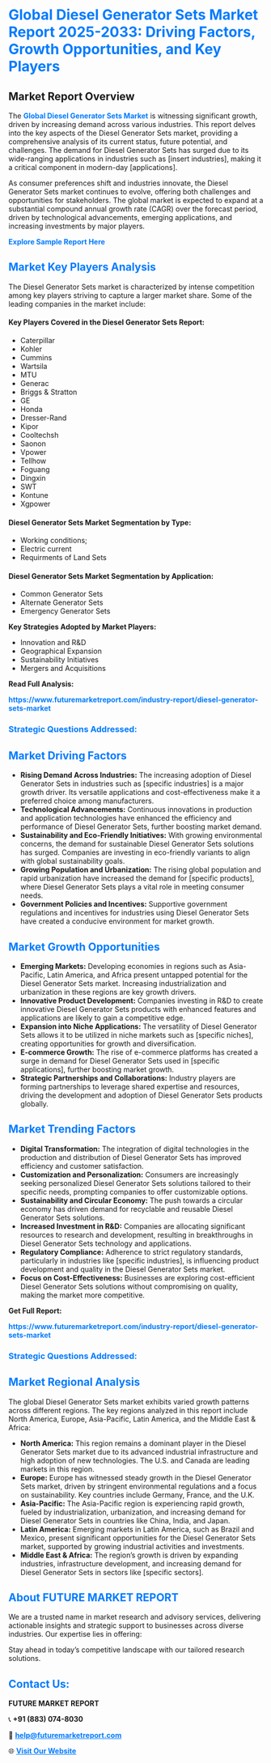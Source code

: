 <h1 style="color: #007BFF;">Global Diesel Generator Sets Market Report 2025-2033: Driving Factors, Growth Opportunities, and Key Players</h1>

<section id="overview">
<h2>Market Report Overview</h2>
<p>The <a href="https://www.futuremarketreport.com/industry-report/diesel-generator-sets-market" style="color: #007BFF; text-decoration: none;"><strong>Global Diesel Generator Sets Market</strong></a> is witnessing significant growth, driven by increasing demand across various industries. This report delves into the key aspects of the Diesel Generator Sets market, providing a comprehensive analysis of its current status, future potential, and challenges. The demand for Diesel Generator Sets has surged due to its wide-ranging applications in industries such as [insert industries], making it a critical component in modern-day [applications].</p>
<p>As consumer preferences shift and industries innovate, the Diesel Generator Sets market continues to evolve, offering both challenges and opportunities for stakeholders. The global market is expected to expand at a substantial compound annual growth rate (CAGR) over the forecast period, driven by technological advancements, emerging applications, and increasing investments by major players.</p>
</section>

<section id="overview">
<p><a href="https://www.futuremarketreport.com/request-sample/reportId=103768" style="color: #007BFF; text-decoration: none;"><strong>Explore Sample Report Here</strong></a></p>
</section>

<section id="key-players">
<h2 style="color: #007BFF;">Market Key Players Analysis</h2>
<p>The Diesel Generator Sets market is characterized by intense competition among key players striving to capture a larger market share. Some of the leading companies in the market include:</p>
<h4>Key Players Covered in the Diesel Generator Sets Report:</h4>
<ul><li>Caterpillar</li><li>Kohler</li><li>Cummins</li><li>Wartsila</li><li>MTU</li><li>Generac</li><li>Briggs &amp; Stratton</li><li>GE</li><li>Honda</li><li>Dresser-Rand</li><li>Kipor</li><li>Cooltechsh</li><li>Saonon</li><li>Vpower</li><li>Tellhow</li><li>Foguang</li><li>Dingxin</li><li>SWT</li><li>Kontune</li><li>Xgpower</li></ul>
<h4>Diesel Generator Sets Market Segmentation by Type:</h4>
<ul><li>Working conditions;</li><li>Electric current</li><li>Requirments of Land Sets</li></ul>

<h4>Diesel Generator Sets Market Segmentation by Application:</h4>
<ul><li>Common Generator Sets</li><li>Alternate Generator Sets</li><li>Emergency Generator Sets</li></ul>
<p><strong>Key Strategies Adopted by Market Players:</strong></p>
<ul>
<li>Innovation and R&D</li>
<li>Geographical Expansion</li>
<li>Sustainability Initiatives</li>
<li>Mergers and Acquisitions</li>
</ul>
</section>

<section>
<p><strong>Read Full Analysis: </strong></p><a href="https://www.futuremarketreport.com/industry-report/diesel-generator-sets-market" style="color: #007BFF; text-decoration: none;"><strong>https://www.futuremarketreport.com/industry-report/diesel-generator-sets-market</strong></a>
<h3 style="color: #007BFF;">Strategic Questions Addressed:</h3>
</section>

<section id="driving-factors">
<h2 style="color: #007BFF;">Market Driving Factors</h2>
<ul>
<li><strong>Rising Demand Across Industries:</strong> The increasing adoption of Diesel Generator Sets in industries such as [specific industries] is a major growth driver. Its versatile applications and cost-effectiveness make it a preferred choice among manufacturers.</li>
<li><strong>Technological Advancements:</strong> Continuous innovations in production and application technologies have enhanced the efficiency and performance of Diesel Generator Sets, further boosting market demand.</li>
<li><strong>Sustainability and Eco-Friendly Initiatives:</strong> With growing environmental concerns, the demand for sustainable Diesel Generator Sets solutions has surged. Companies are investing in eco-friendly variants to align with global sustainability goals.</li>
<li><strong>Growing Population and Urbanization:</strong> The rising global population and rapid urbanization have increased the demand for [specific products], where Diesel Generator Sets plays a vital role in meeting consumer needs.</li>
<li><strong>Government Policies and Incentives:</strong> Supportive government regulations and incentives for industries using Diesel Generator Sets have created a conducive environment for market growth.</li>
</ul>
</section>

<section id="growth-opportunities">
<h2 style="color: #007BFF;">Market Growth Opportunities</h2>
<ul>
<li><strong>Emerging Markets:</strong> Developing economies in regions such as Asia-Pacific, Latin America, and Africa present untapped potential for the Diesel Generator Sets market. Increasing industrialization and urbanization in these regions are key growth drivers.</li>
<li><strong>Innovative Product Development:</strong> Companies investing in R&D to create innovative Diesel Generator Sets products with enhanced features and applications are likely to gain a competitive edge.</li>
<li><strong>Expansion into Niche Applications:</strong> The versatility of Diesel Generator Sets allows it to be utilized in niche markets such as [specific niches], creating opportunities for growth and diversification.</li>
<li><strong>E-commerce Growth:</strong> The rise of e-commerce platforms has created a surge in demand for Diesel Generator Sets used in [specific applications], further boosting market growth.</li>
<li><strong>Strategic Partnerships and Collaborations:</strong> Industry players are forming partnerships to leverage shared expertise and resources, driving the development and adoption of Diesel Generator Sets products globally.</li>
</ul>
</section>

<section id="trending-factors">
<h2 style="color: #007BFF;">Market Trending Factors</h2>
<ul>
<li><strong>Digital Transformation:</strong> The integration of digital technologies in the production and distribution of Diesel Generator Sets has improved efficiency and customer satisfaction.</li>
<li><strong>Customization and Personalization:</strong> Consumers are increasingly seeking personalized Diesel Generator Sets solutions tailored to their specific needs, prompting companies to offer customizable options.</li>
<li><strong>Sustainability and Circular Economy:</strong> The push towards a circular economy has driven demand for recyclable and reusable Diesel Generator Sets solutions.</li>
<li><strong>Increased Investment in R&D:</strong> Companies are allocating significant resources to research and development, resulting in breakthroughs in Diesel Generator Sets technology and applications.</li>
<li><strong>Regulatory Compliance:</strong> Adherence to strict regulatory standards, particularly in industries like [specific industries], is influencing product development and quality in the Diesel Generator Sets market.</li>
<li><strong>Focus on Cost-Effectiveness:</strong> Businesses are exploring cost-efficient Diesel Generator Sets solutions without compromising on quality, making the market more competitive.</li>
</ul>
</section>

<section>
<p><strong>Get Full Report: </strong></p><a href="https://www.futuremarketreport.com/industry-report/diesel-generator-sets-market" style="color: #007BFF; text-decoration: none;"><strong>https://www.futuremarketreport.com/industry-report/diesel-generator-sets-market</strong></a>
<h3 style="color: #007BFF;">Strategic Questions Addressed:</h3>
</section>


<section id="regional-analysis">
<h2 style="color: #007BFF;">Market Regional Analysis</h2>
<p>The global Diesel Generator Sets market exhibits varied growth patterns across different regions. The key regions analyzed in this report include North America, Europe, Asia-Pacific, Latin America, and the Middle East & Africa:</p>
<ul>
<li><strong>North America:</strong> This region remains a dominant player in the Diesel Generator Sets market due to its advanced industrial infrastructure and high adoption of new technologies. The U.S. and Canada are leading markets in this region.</li>
<li><strong>Europe:</strong> Europe has witnessed steady growth in the Diesel Generator Sets market, driven by stringent environmental regulations and a focus on sustainability. Key countries include Germany, France, and the U.K.</li>
<li><strong>Asia-Pacific:</strong> The Asia-Pacific region is experiencing rapid growth, fueled by industrialization, urbanization, and increasing demand for Diesel Generator Sets in countries like China, India, and Japan.</li>
<li><strong>Latin America:</strong> Emerging markets in Latin America, such as Brazil and Mexico, present significant opportunities for the Diesel Generator Sets market, supported by growing industrial activities and investments.</li>
<li><strong>Middle East & Africa:</strong> The region’s growth is driven by expanding industries, infrastructure development, and increasing demand for Diesel Generator Sets in sectors like [specific sectors].</li>
</ul>
</section>

<footer>
<h2 style="color: #007BFF;">About FUTURE MARKET REPORT</h2>
<p>We are a trusted name in market research and advisory services, delivering actionable insights and strategic support to businesses across diverse industries. Our expertise lies in offering:</p>

<p>Stay ahead in today’s competitive landscape with our tailored research solutions.</p>

<h2 style="color: #007BFF;">Contact Us:</h2>
<p><strong>FUTURE MARKET REPORT</strong></p>
<p>📞 <strong>+91 (883) 074-8030</strong></p>
<p>📧 <strong><a href="mailto:help@futuremarketreport.com" style="color: #007BFF;">help@futuremarketreport.com</a></strong></p>
<p>🌐 <strong><a href="https://www.futuremarketreport.com/" style="color: #007BFF;">Visit Our Website</a></strong></p>
</footer>